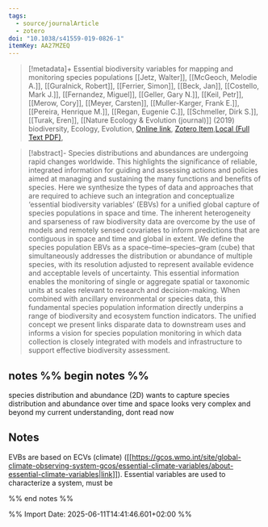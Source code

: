 ```yaml
---
tags:
  - source/journalArticle
  - zotero
doi: "10.1038/s41559-019-0826-1"
itemKey: AA27MZEQ
---
```

>[!metadata]+
> Essential biodiversity variables for mapping and monitoring species populations
> [[Jetz, Walter]], [[McGeoch, Melodie A.]], [[Guralnick, Robert]], [[Ferrier, Simon]], [[Beck, Jan]], [[Costello, Mark J.]], [[Fernandez, Miguel]], [[Geller, Gary N.]], [[Keil, Petr]], [[Merow, Cory]], [[Meyer, Carsten]], [[Muller-Karger, Frank E.]], [[Pereira, Henrique M.]], [[Regan, Eugenie C.]], [[Schmeller, Dirk S.]], [[Turak, Eren]], 
> [[Nature Ecology & Evolution (journal)]] (2019)
> biodiversity, Ecology, Evolution, 
> [Online link](https://www.nature.com/articles/s41559-019-0826-1), [Zotero Item](zotero://select/library/items/AA27MZEQ),[Local (Full Text PDF)](file://C:/Users/aburg/Documents/references/zotero/storage/FLRR75FG/Jetz2019_Essentialbiodiversity.pdf), 


>[!abstract]-
>Species distributions and abundances are undergoing rapid changes worldwide. This highlights the significance of reliable, integrated information for guiding and assessing actions and policies aimed at managing and sustaining the many functions and benefits of species. Here we synthesize the types of data and approaches that are required to achieve such an integration and conceptualize ‘essential biodiversity variables’ (EBVs) for a unified global capture of species populations in space and time. The inherent heterogeneity and sparseness of raw biodiversity data are overcome by the use of models and remotely sensed covariates to inform predictions that are contiguous in space and time and global in extent. We define the species population EBVs as a space–time–species–gram (cube) that simultaneously addresses the distribution or abundance of multiple species, with its resolution adjusted to represent available evidence and acceptable levels of uncertainty. This essential information enables the monitoring of single or aggregate spatial or taxonomic units at scales relevant to research and decision-making. When combined with ancillary environmental or species data, this fundamental species population information directly underpins a range of biodiversity and ecosystem function indicators. The unified concept we present links disparate data to downstream uses and informs a vision for species population monitoring in which data collection is closely integrated with models and infrastructure to support effective biodiversity assessment.

## notes %% begin notes %% 

species distribution and abundance (2D)
wants to capture species distribution and abundance over time and space
looks very complex and beyond my current understanding, dont read now

## Notes
EVBs are based on ECVs (climate) ([[https://gcos.wmo.int/site/global-climate-observing-system-gcos/essential-climate-variables/about-essential-climate-variables|link]]).
Essential variables are used to characterize a system, must be 

%% end notes %%

%% Import Date: 2025-06-11T14:41:46.601+02:00 %%
